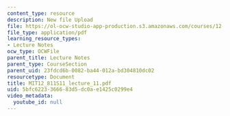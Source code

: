 ```yaml
---
content_type: resource
description: New file Upload
file: https://ol-ocw-studio-app-production.s3.amazonaws.com/courses/12-811-tropical-meteorology-spring-2011/5bfc6223366683d5dc0ae1425c0299e4_MIT12_811S11_lecture_11.pdf
file_type: application/pdf
learning_resource_types:
- Lecture Notes
ocw_type: OCWFile
parent_title: Lecture Notes
parent_type: CourseSection
parent_uid: 23fdcd6b-0082-ba44-012a-bd304810dc02
resourcetype: Document
title: MIT12_811S11_lecture_11.pdf
uid: 5bfc6223-3666-83d5-dc0a-e1425c0299e4
video_metadata:
  youtube_id: null
---
```

